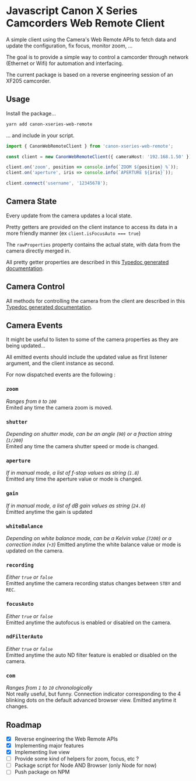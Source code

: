 Javascript Canon X Series Camcorders Web Remote Client
===

A simple client using the Camera's Web Remote APIs to fetch data and update the configuration, fix focus, monitor zoom, ...

The goal is to provide a simple way to control a camcorder through network (Ethernet or Wifi) for automation and interfacing.

The current package is based on a reverse engineering session of an XF205 camcorder.

## Usage
Install the package...

```sh
yarn add canon-xseries-web-remote
```

... and include in your script.
```ts
import { CanonWebRemoteClient } from 'canon-xseries-web-remote';

const client = new CanonWebRemoteClient({ cameraHost: '192.168.1.50' });

client.on('zoom', position => console.info(`ZOOM ${position} %`));
client.on('aperture', iris => console.info(`APERTURE ${iris}`));

client.connect('username', '12345678');

```

## Camera State

Every update from the camera updates a local state.

Pretty getters are provided on the client instance to access its data in a more friendly manner (ex `client.isFocusAuto === true`)

The `rawProperties` property contains the actual state, with data from the camera directly merged in.

All pretty getter properties are described in this [Typedoc generated documentation](./REFERENCE.md).

## Camera Control

All methods for controlling the camera from the client are described in this [Typedoc generated documentation](./REFERENCE.md).

## Camera Events

It might be useful to listen to some of the camera properties as they are being updated...

All emitted events should include the updated value as first listener argument, and the client instance as second.  

For now dispatched events are the following :

### `zoom`
*Ranges from `0` to `100`*  
Emited any time the camera zoom is moved.

### `shutter`
*Depending on shutter mode, can be an angle (`90`) or a fraction string (`1/200`)*  
Emited any time the camera shutter speed or mode is changed.

### `aperture`
*If in manual mode, a list of f-stop values as string (`1.8`)*  
Emitted any time the aperture value or mode is changed.

### `gain`
*If in manual mode, a list of dB gain values as string (`24.0`)*  
Emitted anytime the gain is updated

### `whiteBalance`
*Depending on white balance mode, can be a Kelvin value (`7200`) or a correction index (`+3`)*
Emitted anytime the white balance value or mode is updated on the camera.

### `recording`
*Either `true` or `false`*  
Emitted anytime the camera recording status changes between `STBY` and `REC`.

### `focusAuto`
*Either `true` or `false`*  
Emitted anytime the autofocus is enabled or disabled on the camera.

### `ndFilterAuto`
*Either `true` or `false`*  
Emitted anytime the auto ND filter feature is enabled or disabled on the camera.

### `com`
*Ranges from `1` to `10` chronologically*  
Not really useful, but funny. Connection indicator corresponding to the 4 blinking dots on the default advanced browser view. Emitted anytime it changes.

## Roadmap

- [x] Reverse engineering the Web Remote APIs
- [x] Implementing major features
- [x] Implementing live view
- [ ] Provide some kind of helpers for zoom, focus, etc ?
- [ ] Package script for Node AND Browser (only Node for now)
- [ ] Push package on NPM